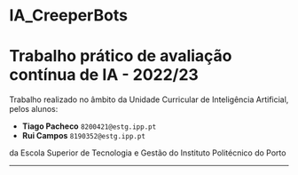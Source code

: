 # IA_CreeperBots
# Trabalho prático de avaliação contínua de IA - 2022/23

Trabalho realizado no âmbito da Unidade Curricular de Inteligência Artificial,
pelos alunos:

- **Tiago Pacheco** `8200421@estg.ipp.pt`
- **Rui Campos** `8190352@estg.ipp.pt`


da Escola Superior de Tecnologia e Gestão do Instituto Politécnico do Porto

---
